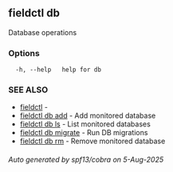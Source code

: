 ## fieldctl db

Database operations

### Options

```
  -h, --help   help for db
```

### SEE ALSO

* [fieldctl](fieldctl.md)	 - 
* [fieldctl db add](fieldctl_db_add.md)	 - Add monitored database
* [fieldctl db ls](fieldctl_db_ls.md)	 - List monitored databases
* [fieldctl db migrate](fieldctl_db_migrate.md)	 - Run DB migrations
* [fieldctl db rm](fieldctl_db_rm.md)	 - Remove monitored database

###### Auto generated by spf13/cobra on 5-Aug-2025
